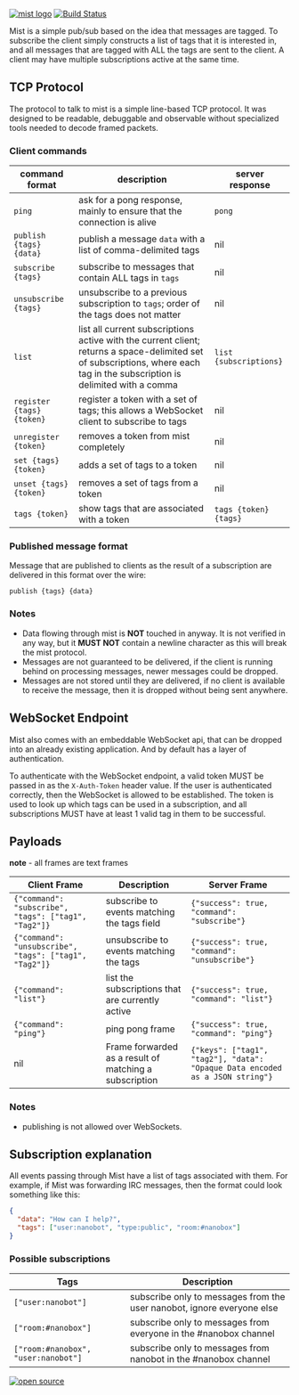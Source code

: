[![mist logo](http://nano-assets.gopagoda.io/readme-headers/mist.png)](http://nanobox.io/open-source#mist)
 [![Build Status](https://travis-ci.org/nanopack/mist.svg)](https://travis-ci.org/nanopack/mist)

Mist is a simple pub/sub based on the idea that messages are tagged. To subscribe the client simply constructs a list of tags that it is interested in, and all messages that are tagged with ALL the tags are sent to the client. A client may have multiple subscriptions active at the same time.

## TCP Protocol

The protocol to talk to mist is a simple line-based TCP protocol. It was designed to be readable, debuggable and observable without specialized tools needed to decode framed packets.

### Client commands

| command format | description | server response |
| --- | --- | --- |
| `ping` | ask for a pong response, mainly to ensure that the connection is alive | `pong`
| `publish {tags} {data}` | publish a message `data` with a list of comma-delimited tags | nil |
| `subscribe {tags}` | subscribe to messages that contain ALL tags in `tags` |  nil |
| `unsubscribe {tags}` | unsubscribe to a previous subscription to `tags`; order of the tags does not matter | nil |
| `list` | list all current subscriptions active with the current client; returns a space-delimited set of subscriptions, where each tag in the subscription is delimited with a comma | `list {subscriptions}` |
| `register {tags} {token}` | register a token with a set of tags; this allows a WebSocket client to subscribe to tags | nil |
| `unregister {token}` | removes a token from mist completely | nil |
| `set {tags} {token}` | adds a set of tags to a token | nil |
| `unset {tags} {token}` | removes a set of tags from a token | nil |
| `tags {token}` | show tags that are associated with a token | `tags {token} {tags}` |

### Published message format

Message that are published to clients as the result of a subscription are delivered in this format over the wire:

`publish {tags} {data}`

### Notes

- Data flowing through mist is **NOT** touched in anyway. It is not verified in any way, but it **MUST NOT** contain a newline character as this will break the mist protocol.
- Messages are not guaranteed to be delivered, if the client is running behind on processing messages, newer messages could be dropped.
- Messages are not stored until they are delivered, if no client is available to receive the message, then it is dropped without being sent anywhere.

## WebSocket Endpoint

Mist also comes with an embeddable WebSocket api, that can be dropped into an already existing application. And by default has a layer of authentication.

To authenticate with the WebSocket endpoint, a valid token MUST be passed in as the `X-Auth-Token` header value. If the user is authenticated correctly, then the WebSocket is allowed to be established. The token is used to look up which tags can be used in a subscription, and all subscriptions MUST have at least 1 valid tag in them to be successful.

## Payloads

**note** - all frames are text frames

| Client Frame | Description | Server Frame |
| --- | --- | --- |
| `{"command": "subscribe", "tags": ["tag1", "Tag2"]}` | subscribe to events matching the tags field | `{"success": true, "command": "subscribe"}` |
| `{"command": "unsubscribe", "tags": ["tag1", "Tag2"]}` | unsubscribe to events matching the tags | `{"success": true, "command": "unsubscribe"}` |
| `{"command": "list"}` | list the subscriptions that are currently active | `{"success": true, "command": "list"}` |
| `{"command": "ping"}` | ping pong frame | `{"success": true, "command": "ping"}` |
| nil | Frame forwarded as a result of matching a subscription | `{"keys": ["tag1", "tag2"], "data": "Opaque Data encoded as a JSON string"}` |


### Notes
- publishing is not allowed over WebSockets.

## Subscription explanation

All events passing through Mist have a list of tags associated with them. For example, if Mist was forwarding IRC messages, then the format could look something like this:

```json
{
  "data": "How can I help?",
  "tags": ["user:nanobot", "type:public", "room:#nanobox"]
}
```

### Possible subscriptions

| Tags | Description |
| --- | --- |
| `["user:nanobot"]` | subscribe only to messages from the user nanobot, ignore everyone else |
| `["room:#nanobox"]` | subscribe only to messages from everyone in the #nanobox channel |
| `["room:#nanobox", "user:nanobot"]` | subscribe only to messages from nanobot in the #nanobox channel |

[![open source](http://nano-assets.gopagoda.io/open-src/nanobox-open-src.png)](http://nanobox.io/open-source)
